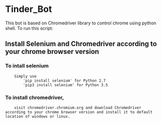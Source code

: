 # Tinder_Bot

This bot is based on Chromedriver library to control chrome using python shell.
To run this script:


## Install Selenium and Chromedriver according to your chrome browser version 

###	To intall selenium
		Simply use 
	  		'pip install selenium' for Python 2.7
	  		'pip3 install selenium' for Python 3.5

### To install chromedriver, 
		visit chromedriver.chromium.org and download Chromedriver according to your chrome browser version and install it to default location of windows or linux.

